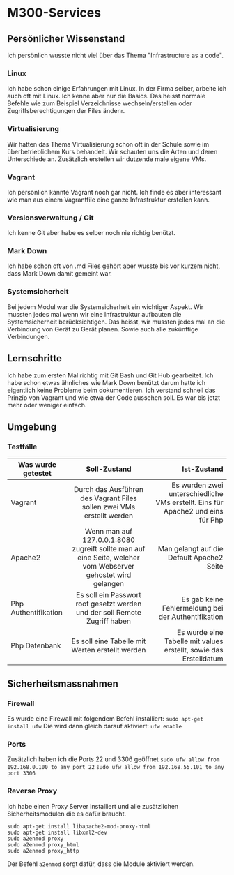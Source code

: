 # M300-Services

## Persönlicher Wissenstand

Ich persönlich wusste nicht viel über das Thema "Infrastructure as a code". 

### Linux
Ich habe schon einige Erfahrungen mit Linux. In der Firma selber, arbeite ich auch oft mit Linux. Ich kenne aber nur die Basics. Das heisst normale Befehle wie zum Beispiel Verzeichnisse wechseln/erstellen oder Zugriffsberechtigungen der Files ändenr.

### Virtualisierung
Wir hatten das Thema Virtualisierung schon oft in der Schule sowie im überbetrieblichem Kurs behandelt. Wir schauten uns die Arten und deren Unterschiede an. Zusätzlich erstellen wir dutzende male eigene VMs.

### Vagrant
Ich persönlich kannte Vagrant noch gar nicht. Ich finde es aber interessant wie man aus einem Vagrantfile eine ganze Infrastruktur erstellen kann.

### Versionsverwaltung / Git
Ich kenne Git aber habe es selber noch nie richtig benützt.

### Mark Down
Ich habe schon oft von .md Files gehört aber wusste bis vor kurzem nicht, dass Mark Down damit gemeint war.

### Systemsicherheit
Bei jedem Modul war die Systemsicherheit ein wichtiger Aspekt. Wir mussten jedes mal wenn wir eine Infrastruktur aufbauten die Systemsicherheit berücksichtigen. Das heisst, wir mussten jedes mal an die Verbindung von Gerät zu Gerät planen. Sowie auch alle zukünftige Verbindungen.

## Lernschritte
Ich habe zum ersten Mal richtig mit Git Bash und Git Hub gearbeitet. Ich habe schon etwas ähnliches wie Mark Down benützt darum hatte ich eigentlich keine Probleme beim dokumentieren. Ich verstand schnell das Prinzip von Vagrant und wie etwa der Code aussehen soll. Es war bis jetzt mehr oder weniger einfach.

## Umgebung
### Testfälle
| Was wurde getestet        | Soll-Zustand           | Ist-Zustand  |
| ------------------------- |:--------------:| ----:|
| Vagrant      | Durch das Ausführen des Vagrant Files sollen zwei VMs erstellt werden  | Es wurden zwei unterschiedliche VMs erstellt. Eins für Apache2 und eins für Php |
| Apache2      | Wenn man auf 127.0.0.1:8080 zugreift sollte man auf eine Seite, welcher vom Webserver gehostet wird gelangen      |  Man gelangt auf die Default Apache2 Seite |
| Php Authentifikation | Es soll ein Passwort root gesetzt werden und der soll Remote Zugriff haben  | Es gab keine Fehlermeldung bei der Authentifikation |
| Php Datenbank | Es soll eine Tabelle mit Werten erstellt werden | Es wurde eine Tabelle mit values erstellt, sowie das Erstelldatum |

## Sicherheitsmassnahmen
### Firewall
Es wurde eine Firewall mit folgendem Befehl installiert: ```sudo apt-get install ufw```
Die wird dann gleich darauf aktiviert: ```ufw enable```

### Ports
Zusätzlich haben ich die Ports 22 und 3306 geöffnet
```sudo ufw allow from 192.168.0.100 to any port 22```
```sudo ufw allow from 192.168.55.101 to any port 3306```

### Reverse Proxy
Ich habe einen Proxy Server installiert und alle zusätzlichen Sicherheitsmodulen die es dafür braucht.

```
sudo apt-get install libapache2-mod-proxy-html
sudo apt-get install libxml2-dev
sudo a2enmod proxy
sudo a2enmod proxy_html
sudo a2enmod proxy_http
```

Der Befehl ```a2enmod``` sorgt dafür, dass die Module aktiviert werden.





